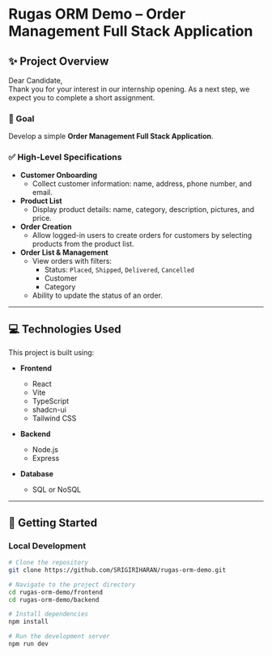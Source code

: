 # Rugas ORM Demo – Order Management Full Stack Application

## ✨ Project Overview

Dear Candidate,  
Thank you for your interest in our internship opening. As a next step, we expect you to complete a short assignment.

### 🎯 Goal

Develop a simple **Order Management Full Stack Application**.

### ✅ High-Level Specifications

- **Customer Onboarding**
  - Collect customer information: name, address, phone number, and email.
- **Product List**
  - Display product details: name, category, description, pictures, and price.
- **Order Creation**
  - Allow logged-in users to create orders for customers by selecting products from the product list.
- **Order List & Management**
  - View orders with filters:
    - Status: `Placed`, `Shipped`, `Delivered`, `Cancelled`
    - Customer
    - Category
  - Ability to update the status of an order.

---

## 💻 Technologies Used

This project is built using:

- **Frontend**

  - React
  - Vite
  - TypeScript
  - shadcn-ui
  - Tailwind CSS

- **Backend**

  - Node.js
  - Express

- **Database**
  - SQL or NoSQL

---

## 🚀 Getting Started

### Local Development

```bash
# Clone the repository
git clone https://github.com/SRIGIRIHARAN/rugas-orm-demo.git

# Navigate to the project directory
cd rugas-orm-demo/frontend
cd rugas-orm-demo/backend

# Install dependencies
npm install

# Run the development server
npm run dev
```
